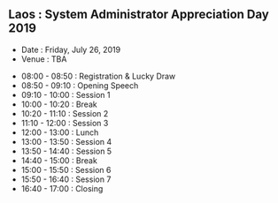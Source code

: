 ## Laos : System Administrator Appreciation Day 2019
+ Date : Friday, July 26, 2019
+ Venue : TBA

- 08:00 - 08:50 : Registration & Lucky Draw
- 08:50 - 09:10 : Opening Speech
- 09:10 - 10:00 : Session 1
- 10:00 - 10:20 : Break
- 10:20 - 11:10 : Session 2
- 11:10 - 12:00 : Session 3
- 12:00 - 13:00 : Lunch
- 13:00 - 13:50 : Session 4
- 13:50 - 14:40 : Session 5
- 14:40 - 15:00 : Break
- 15:00 - 15:50 : Session 6
- 15:50 - 16:40 : Session 7
- 16:40 - 17:00 : Closing